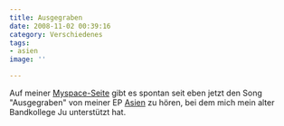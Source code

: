 ```yaml
---
title: Ausgegraben
date: 2008-11-02 00:39:16
category: Verschiedenes
tags:
- asien
image: ''

---
```


Auf meiner [Myspace-Seite](http://www.myspace.com/misantropolis) gibt es spontan seit eben jetzt den Song "Ausgegraben" von meiner EP [Asien](/musik/asien) zu hören, bei dem mich mein alter Bandkollege Ju unterstützt hat.
